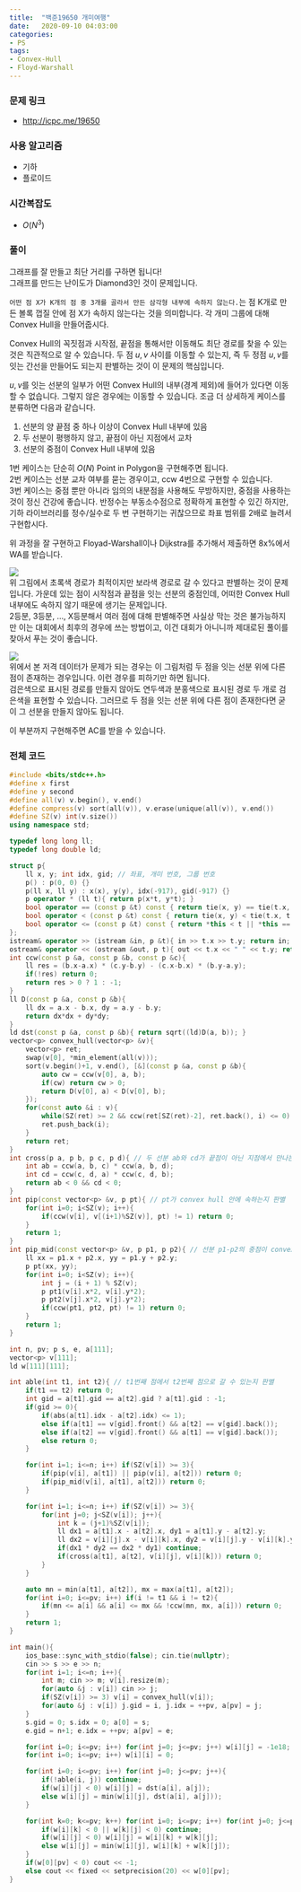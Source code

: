 ```yaml
---
title:  "백준19650 개미여행"
date:   2020-09-10 04:03:00
categories:
- PS
tags:
- Convex-Hull
- Floyd-Warshall
---
```


### 문제 링크
* http://icpc.me/19650

### 사용 알고리즘
* 기하
* 플로이드

### 시간복잡도
* $O(N^3)$

### 풀이
그래프를 잘 만들고 최단 거리를 구하면 됩니다!<br>
그래프를 만드는 난이도가 Diamond3인 것이 문제입니다.

`어떤 점 X가 K개의 점 중 3개를 골라서 만든 삼각형 내부에 속하지 않는다.`는 점 K개로 만든 볼록 껍질 안에 점 X가 속하지 않는다는 것을 의미합니다. 각 개미 그룹에 대해 Convex Hull을 만들어줍시다.

Convex Hull의 꼭짓점과 시작점, 끝점을 통해서만 이동해도 최단 경로를 찾을 수 있는 것은 직관적으로 알 수 있습니다. 두 점 $u, v$ 사이를 이동할 수 있는지, 즉 두 정점 $u, v$를 잇는 간선을 만들어도 되는지 판별하는 것이 이 문제의 핵심입니다.

$u, v$를 잇는 선분의 일부가 어떤 Convex Hull의 내부(경계 제외)에 들어가 있다면 이동할 수 없습니다. 그렇지 않은 경우에는 이동할 수 있습니다. 조금 더 상세하게 케이스를 분류하면 다음과 같습니다.
1. 선분의 양 끝점 중 하나 이상이 Convex Hull 내부에 있음
2. 두 선분이 평행하지 않고, 끝점이 아닌 지점에서 교차
3. 선분의 중점이 Convex Hull 내부에 있음

1번 케이스는 단순히 $O(N)$ Point in Polygon을 구현해주면 됩니다.<br>
2번 케이스는 선분 교차 여부를 묻는 경우이고, ccw 4번으로 구현할 수 있습니다.<br>
3번 케이스는 중점 뿐만 아니라 임의의 내분점을 사용해도 무방하지만, 중점을 사용하는 것이 정신 건강에 좋습니다. 반정수는 부동소수점으로 정확하게 표현할 수 있긴 하지만, 기하 라이브러리를 정수/실수로 두 번 구현하기는 귀찮으므로 좌표 범위를 2배로 늘려서 구현합시다.

위 과정을 잘 구현하고 Floyad-Warshall이나 Dijkstra를 추가해서 제출하면 8x%에서 WA를 받습니다.

![](https://i.imgur.com/esSzcjy.png)<br>
위 그림에서 초록색 경로가 최적이지만 보라색 경로로 갈 수 있다고 판별하는 것이 문제입니다. 가운데 있는 점이 시작점과 끝점을 잇는 선분의 중점인데, 어떠한 Convex Hull 내부에도 속하지 않기 때문에 생기는 문제입니다.<br>
2등분, 3등분, ..., X등분해서 여러 점에 대해 판별해주면 사실상 막는 것은 불가능하지만 이는 대회에서 최후의 경우에 쓰는 방법이고, 이건 대회가 아니니까 제대로된 풀이를 찾아서 푸는 것이 좋습니다.

![](https://i.imgur.com/Qp2Gr6I.png)<br>
위에서 본 저격 데이터가 문제가 되는 경우는 이 그림처럼 두 점을 잇는 선분 위에 다른 점이 존재하는 경우입니다. 이런 경우를 피하기만 하면 됩니다.<br>
검은색으로 표시된 경로를 만들지 않아도 연두색과 분홍색으로 표시된 경로 두 개로 검은색을 표현할 수 있습니다. 그러므로 두 점을 잇는 선분 위에 다른 점이 존재한다면 굳이 그 선분을 만들지 않아도 됩니다.

이 부분까지 구현해주면 AC를 받을 수 있습니다.

### 전체 코드
```cpp
#include <bits/stdc++.h>
#define x first
#define y second
#define all(v) v.begin(), v.end()
#define compress(v) sort(all(v)), v.erase(unique(all(v)), v.end())
#define SZ(v) int(v.size())
using namespace std;

typedef long long ll;
typedef long double ld;

struct p{
    ll x, y; int idx, gid; // 좌표, 개미 번호, 그룹 번호
    p() : p(0, 0) {}
    p(ll x, ll y) : x(x), y(y), idx(-917), gid(-917) {}
    p operator * (ll t){ return p(x*t, y*t); }
    bool operator == (const p &t) const { return tie(x, y) == tie(t.x, t.y); }
    bool operator < (const p &t) const { return tie(x, y) < tie(t.x, t.y); }
    bool operator <= (const p &t) const { return *this < t || *this == t; }
};
istream& operator >> (istream &in, p &t){ in >> t.x >> t.y; return in; }
ostream& operator << (ostream &out, p t){ out << t.x << " " << t.y; return out; }
int ccw(const p &a, const p &b, const p &c){
    ll res = (b.x-a.x) * (c.y-b.y) - (c.x-b.x) * (b.y-a.y);
    if(!res) return 0;
    return res > 0 ? 1 : -1;
}
ll D(const p &a, const p &b){
    ll dx = a.x - b.x, dy = a.y - b.y;
    return dx*dx + dy*dy;
}
ld dst(const p &a, const p &b){ return sqrt((ld)D(a, b)); }
vector<p> convex_hull(vector<p> &v){
    vector<p> ret;
    swap(v[0], *min_element(all(v)));
    sort(v.begin()+1, v.end(), [&](const p &a, const p &b){
        auto cw = ccw(v[0], a, b);
        if(cw) return cw > 0;
        return D(v[0], a) < D(v[0], b);
    });
    for(const auto &i : v){
        while(SZ(ret) >= 2 && ccw(ret[SZ(ret)-2], ret.back(), i) <= 0) ret.pop_back();
        ret.push_back(i);
    }
    return ret;
}
int cross(p a, p b, p c, p d){ // 두 선분 ab와 cd가 끝점이 아닌 지점에서 만나는지 판별
    int ab = ccw(a, b, c) * ccw(a, b, d);
    int cd = ccw(c, d, a) * ccw(c, d, b);
    return ab < 0 && cd < 0;
}
int pip(const vector<p> &v, p pt){ // pt가 convex hull 안에 속하는지 판별
    for(int i=0; i<SZ(v); i++){
        if(ccw(v[i], v[(i+1)%SZ(v)], pt) != 1) return 0;
    }
    return 1;
}
int pip_mid(const vector<p> &v, p p1, p p2){ // 선분 p1-p2의 중점이 convex hull 안에 속하는지 판별
    ll xx = p1.x + p2.x, yy = p1.y + p2.y;
    p pt(xx, yy);
    for(int i=0; i<SZ(v); i++){
        int j = (i + 1) % SZ(v);
        p pt1(v[i].x*2, v[i].y*2);
        p pt2(v[j].x*2, v[j].y*2);
        if(ccw(pt1, pt2, pt) != 1) return 0;
    }
    return 1;
}

int n, pv; p s, e, a[111];
vector<p> v[111];
ld w[111][111];

int able(int t1, int t2){ // t1번째 점에서 t2번째 점으로 갈 수 있는지 판별
    if(t1 == t2) return 0;
    int gid = a[t1].gid == a[t2].gid ? a[t1].gid : -1;
    if(gid >= 0){
        if(abs(a[t1].idx - a[t2].idx) <= 1);
        else if(a[t1] == v[gid].front() && a[t2] == v[gid].back());
        else if(a[t2] == v[gid].front() && a[t1] == v[gid].back());
        else return 0;
    }

    for(int i=1; i<=n; i++) if(SZ(v[i]) >= 3){
        if(pip(v[i], a[t1]) || pip(v[i], a[t2])) return 0;
        if(pip_mid(v[i], a[t1], a[t2])) return 0;
    }

    for(int i=1; i<=n; i++) if(SZ(v[i]) >= 3){
        for(int j=0; j<SZ(v[i]); j++){
            int k = (j+1)%SZ(v[i]);
            ll dx1 = a[t1].x - a[t2].x, dy1 = a[t1].y - a[t2].y;
            ll dx2 = v[i][j].x - v[i][k].x, dy2 = v[i][j].y - v[i][k].y;
            if(dx1 * dy2 == dx2 * dy1) continue;
            if(cross(a[t1], a[t2], v[i][j], v[i][k])) return 0;
        }
    }

    auto mn = min(a[t1], a[t2]), mx = max(a[t1], a[t2]);
    for(int i=0; i<=pv; i++) if(i != t1 && i != t2){
        if(mn <= a[i] && a[i] <= mx && !ccw(mn, mx, a[i])) return 0;
    }
    return 1;
}

int main(){
    ios_base::sync_with_stdio(false); cin.tie(nullptr);
    cin >> s >> e >> n;
    for(int i=1; i<=n; i++){
        int m; cin >> m; v[i].resize(m);
        for(auto &j : v[i]) cin >> j;
        if(SZ(v[i]) >= 3) v[i] = convex_hull(v[i]);
        for(auto &j : v[i]) j.gid = i, j.idx = ++pv, a[pv] = j;
    }
    s.gid = 0; s.idx = 0; a[0] = s;
    e.gid = n+1; e.idx = ++pv; a[pv] = e;

    for(int i=0; i<=pv; i++) for(int j=0; j<=pv; j++) w[i][j] = -1e18;
    for(int i=0; i<=pv; i++) w[i][i] = 0;

    for(int i=0; i<=pv; i++) for(int j=0; j<=pv; j++){
        if(!able(i, j)) continue;
        if(w[i][j] < 0) w[i][j] = dst(a[i], a[j]);
        else w[i][j] = min(w[i][j], dst(a[i], a[j]));
    }

    for(int k=0; k<=pv; k++) for(int i=0; i<=pv; i++) for(int j=0; j<=pv; j++){
        if(w[i][k] < 0 || w[k][j] < 0) continue;
        if(w[i][j] < 0) w[i][j] = w[i][k] + w[k][j];
        else w[i][j] = min(w[i][j], w[i][k] + w[k][j]);
    }
    if(w[0][pv] < 0) cout << -1;
    else cout << fixed << setprecision(20) << w[0][pv];
}
```
